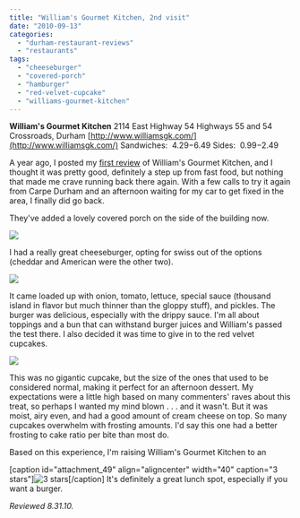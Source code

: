 ```yaml
---
title: "William's Gourmet Kitchen, 2nd visit"
date: "2010-09-13"
categories: 
  - "durham-restaurant-reviews"
  - "restaurants"
tags: 
  - "cheeseburger"
  - "covered-porch"
  - "hamburger"
  - "red-velvet-cupcake"
  - "williams-gourmet-kitchen"
---
```


**William's Gourmet Kitchen** 2114 East Highway 54 Highways 55 and 54 Crossroads, Durham [http://www.williamsgk.com/](http://www.williamsgk.com/) Sandwiches:  $4.29-$6.49 Sides:  $0.99-$2.49

A year ago, I posted my [first review](http://www.thegourmez.com/?p=464) of William's Gourmet Kitchen, and I thought it was pretty good, definitely a step up from fast food, but nothing that made me crave running back there again. With a few calls to try it again from Carpe Durham and an afternoon waiting for my car to get fixed in the area, I finally did go back.

They've added a lovely covered porch on the side of the building now.

![](http://www.thegourmez.com/gourmez/photos/williams5.jpg)

I had a really great cheeseburger, opting for swiss out of the options (cheddar and American were the other two).

![](http://www.thegourmez.com/gourmez/photos/williams7.jpg)

It came loaded up with onion, tomato, lettuce, special sauce (thousand island in flavor but much thinner than the gloppy stuff), and pickles. The burger was delicious, especially with the drippy sauce. I'm all about toppings and a bun that can withstand burger juices and William's passed the test there. I also decided it was time to give in to the red velvet cupcakes.

![](http://www.thegourmez.com/gourmez/photos/williams6.jpg)

This was no gigantic cupcake, but the size of the ones that used to be considered normal, making it perfect for an afternoon dessert. My expectations were a little high based on many commenters' raves about this treat, so perhaps I wanted my mind blown . . . and it wasn't. But it was moist, airy even, and had a good amount of cream cheese on top. So many cupcakes overwhelm with frosting amounts. I'd say this one had a better frosting to cake ratio per bite than most do.

Based on this experience, I'm raising William's Gourmet Kitchen to an

\[caption id="attachment\_49" align="aligncenter" width="40" caption="3 stars"\]![3 stars](http://s3.amazonaws.com/thegourmez-wpmedia/2009/02/rating_avocado1.gif "rating_avocado1")\[/caption\] It's definitely a great lunch spot, especially if you want a burger.

_Reviewed 8.31.10._
